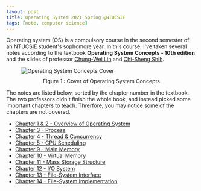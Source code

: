 ```yaml
---
layout: post
title: Operating System 2021 Spring @NTUCSIE
tags: [note, computer science]
---
```


Operating system (OS) is a compulsory course in the second semester of an NTUCSIE student's sophomore year. In this course, I've taken several notes according to the textbook **Operating System Concepts - 10th edition** and the slides of professor [Chung-Wei Lin](https://www.csie.ntu.edu.tw/~cwlin/) and [Chi-Sheng Shih](https://newslabntu.github.io/DanielFolio/).

<figure>
  <img src="{{site.url}}/assets/img/os-textbook-cover.png" alt="Operating System Concepts Cover"/>
  <figcaption style="text-align: center; margin-top: 10px;">Figure 1 : Cover of Operating System Concepts</figcaption>
</figure>

The notes are listed below, sorted by the chapter number in the textbook. The two professors didn't finish the whole book, and instead picked some important chapters to teach. Threrfore, you may notice some of the chapters are not covered.

- [Chapter 1 & 2 - Overview of Operating System](/2021-10-17-os-note-1)
- [Chapter 3 - Process](/2021-10-17-os-note-2)
- [Chapter 4 - Thread & Concurrency](/2021-10-17-os-note-3)
- [Chapter 5 - CPU Scheduling](/2021-10-17-os-note-8)
- [Chapter 9 - Main Memory](/2021-10-17-os-note-4)
- [Chapter 10 - Virtual Memory](/2021-10-17-os-note-5)
- [Chapter 11 - Mass Storage Structure](/2021-10-17-os-note-9)
- [Chapter 12 - I/O System](/2021-10-17-os-note-6)
- [Chapter 13 - File-System Interface](/2021-10-17-os-note-7)
- [Chapter 14 - File-System Implementation](/2021-10-17-os-note-10)
